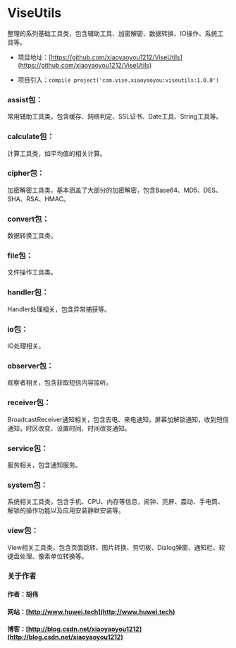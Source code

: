 # ViseUtils
整理的系列基础工具类，包含辅助工具、加密解密、数据转换、IO操作、系统工具等。

- 项目地址：[https://github.com/xiaoyaoyou1212/ViseUtils](https://github.com/xiaoyaoyou1212/ViseUtils)

- 项目引入：`compile project('com.vise.xiaoyaoyou:viseutils:1.0.0')`

### assist包：
常用辅助工具类，包含缓存、网络判定、SSL证书、Date工具、String工具等。

### calculate包：
计算工具类，如平均值的相关计算。

### cipher包：
加密解密工具类，基本涵盖了大部分的加密解密，包含Base64、MD5、DES、SHA、RSA、HMAC。

### convert包：
数据转换工具类。

### file包：
文件操作工具类。

### handler包：
Handler处理相关，包含异常捕获等。

### io包：
IO处理相关。

### observer包：
观察者相关，包含获取短信内容监听。

### receiver包：
BroadcastReceiver通知相关，包含去电、来电通知，屏幕加解锁通知，收到短信通知，时区改变、设置时间、时间改变通知。

### service包：
服务相关，包含通知服务。

### system包：
系统相关工具类，包含手机、CPU、内存等信息，闹钟、亮屏、震动、手电筒、解锁的操作功能以及应用安装静默安装等。

### view包：
View相关工具类，包含页面跳转、图片转换、剪切板、Dialog弹窗、通知栏、软键盘处理、像素单位转换等。


### 关于作者
#### 作者：胡伟
#### 网站：[http://www.huwei.tech](http://www.huwei.tech)
#### 博客：[http://blog.csdn.net/xiaoyaoyou1212](http://blog.csdn.net/xiaoyaoyou1212)
